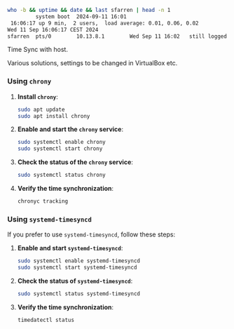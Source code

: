 ```bash
who -b && uptime && date && last sfarren | head -n 1
         system boot  2024-09-11 16:01
 16:06:17 up 9 min,  2 users,  load average: 0.01, 0.06, 0.02
Wed 11 Sep 16:06:17 CEST 2024
sfarren  pts/0        10.13.8.1        Wed Sep 11 16:02   still logged in
```

Time Sync with host.

Various solutions, settings to be changed in VirtualBox etc.

### Using `chrony`

1. **Install `chrony`**:
   ```sh
   sudo apt update
   sudo apt install chrony
   ```

2. **Enable and start the `chrony` service**:
   ```sh
   sudo systemctl enable chrony
   sudo systemctl start chrony
   ```

3. **Check the status of the `chrony` service**:
   ```sh
   sudo systemctl status chrony
   ```

4. **Verify the time synchronization**:
   ```sh
   chronyc tracking
   ```

### Using `systemd-timesyncd`

If you prefer to use `systemd-timesyncd`, follow these steps:

1. **Enable and start `systemd-timesyncd`**:
   ```sh
   sudo systemctl enable systemd-timesyncd
   sudo systemctl start systemd-timesyncd
   ```

2. **Check the status of `systemd-timesyncd`**:
   ```sh
   sudo systemctl status systemd-timesyncd
   ```

3. **Verify the time synchronization**:
   ```sh
   timedatectl status
   ```
